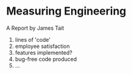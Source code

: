 # Measuring Engineering
A Report by James Tait


1.  lines of 'code'
2.  employee satisfaction
3.  features implemented?
4.  bug-free code produced
5.  ...
